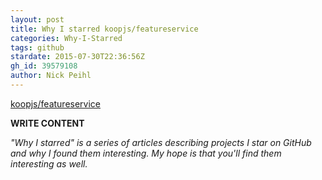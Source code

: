 ```yaml
---
layout: post
title: Why I starred koopjs/featureservice
categories: Why-I-Starred
tags: github
stardate: 2015-07-30T22:36:56Z
gh_id: 39579108
author: Nick Peihl
---
```


[koopjs/featureservice](star.repo.html_url)

**WRITE CONTENT**

*"Why I starred" is a series of articles describing projects I star on GitHub and why I found them interesting. My hope is that you'll find them interesting as well.*


